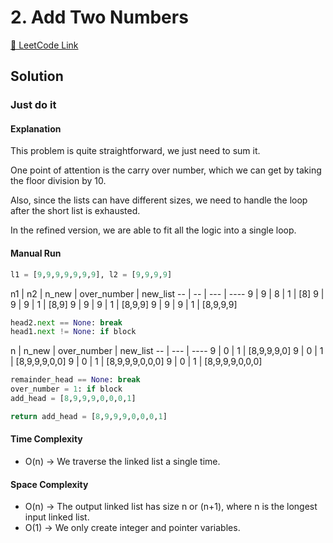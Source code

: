# 2. Add Two Numbers

[🔗 LeetCode Link](https://leetcode.com/problems/add-two-numbers/description/)

## Solution

### Just do it

#### Explanation

This problem is quite straightforward, we just need to sum it.

One point of attention is the carry over number,
which we can get by taking the floor division by 10.

Also, since the lists can have different sizes,
we need to handle the loop after the short list is exhausted.

In the refined version,
we are able to fit all the logic into a single loop.

#### Manual Run

```python
l1 = [9,9,9,9,9,9,9], l2 = [9,9,9,9]
```

n1 | n2 | n_new | over_number | new_list
-- | -- | ---   | ----
9 | 9 | 8 | 1 | [8]
9 | 9 | 9 | 1 | [8,9]
9 | 9 | 9 | 1 | [8,9,9]
9 | 9 | 9 | 1 | [8,9,9,9]

```python
head2.next == None: break
head1.next != None: if block
```

n | n_new | over_number | new_list
-- | ---   | ----
9 | 0 | 1 | [8,9,9,9,0]
9 | 0 | 1 | [8,9,9,9,0,0]
9 | 0 | 1 | [8,9,9,9,0,0,0]
9 | 0 | 1 | [8,9,9,9,0,0,0]

```python
remainder_head == None: break
over_number = 1: if block
add_head = [8,9,9,9,0,0,0,1]

return add_head = [8,9,9,9,0,0,0,1]
```

#### Time Complexity

- O(n) -> We traverse the linked list a single time.

#### Space Complexity

- O(n) -> The output linked list has size n or (n+1), where n is the longest input linked list.
- O(1) -> We only create integer and pointer variables.
